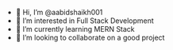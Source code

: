 - 👋 Hi, I’m @aabidshaikh001
- 👀 I’m interested in Full Stack Development
- 🌱 I’m currently learning MERN Stack
- 💞️ I’m looking to collaborate on a good project


<!---
aabidshaikh001/aabidshaikh001 is a ✨ special ✨ repository because its `README.md` (this file) appears on your GitHub profile.
You can click the Preview link to take a look at your changes.
--->
